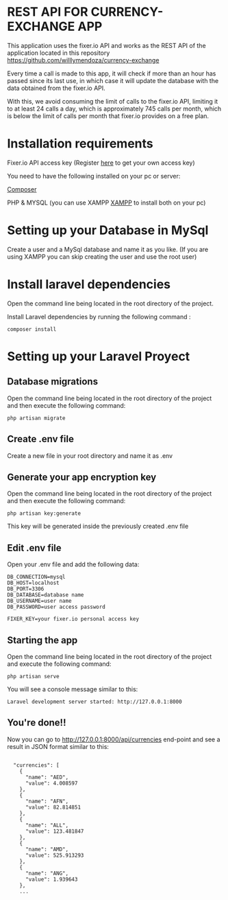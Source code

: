 # REST API FOR CURRENCY-EXCHANGE APP

This application uses the fixer.io API and works as the REST API of the application located in this repository https://github.com/willlymendoza/currency-exchange

Every time a call is made to this app, it will check if more than an hour has passed since its last use, in which case it will update the database with the data obtained from the fixer.io API.

With this, we avoid consuming the limit of calls to the fixer.io API, limiting it to at least 24 calls a day, which is approximately 745 calls per month, which is below the limit of calls per month that fixer.io provides on a free plan.

# Installation requirements

Fixer.io API access key (Register [here](https://fixer.io/signup/free) to get your own access key)

You need to have the following installed on your pc or server:

[Composer](https://getcomposer.org/)

PHP & MYSQL (you can use XAMPP [XAMPP](https://www.apachefriends.org/index.html) to install both on your pc)

# Setting up your Database in MySql

Create a user and a MySql database and name it as you like. (If you are using XAMPP you can skip creating the user and use the root user)

# Install laravel dependencies

Open the command line being located in the root directory of the project.

Install Laravel dependencies by running the following command :

```
composer install
```

# Setting up your Laravel Proyect

## Database migrations

Open the command line being located in the root directory of the project and then execute the following command:

```
php artisan migrate
```

## Create .env file

Create a new file in your root directory and name it as .env

## Generate your app encryption key

Open the command line being located in the root directory of the project and then execute the following command:

```
php artisan key:generate
```

This key will be generated inside the previously created .env file

## Edit .env file

Open your .env file and add the following data:

```
DB_CONNECTION=mysql
DB_HOST=localhost
DB_PORT=3306
DB_DATABASE=database name
DB_USERNAME=user name
DB_PASSWORD=user access password

FIXER_KEY=your fixer.io personal access key
```

## Starting the app

Open the command line being located in the root directory of the project and execute the following command:

```
php artisan serve
```

You will see a console message similar to this:

```
Laravel development server started: http://127.0.0.1:8000
```

## You're done!!

Now you can go to http://127.0.0.1:8000/api/currencies end-point and see a result in JSON format similar to this:

```

  "currencies": [
    {
      "name": "AED",
      "value": 4.008597
    },
    {
      "name": "AFN",
      "value": 82.814851
    },
    {
      "name": "ALL",
      "value": 123.481847
    },
    {
      "name": "AMD",
      "value": 525.913293
    },
    {
      "name": "ANG",
      "value": 1.939643
    },
    ...
```
